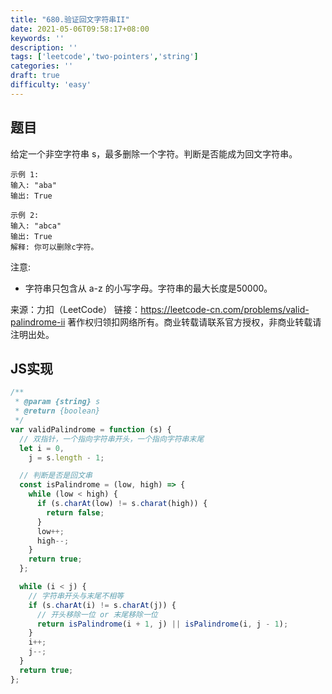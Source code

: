 ```yaml
---
title: "680.验证回文字符串II"
date: 2021-05-06T09:58:17+08:00
keywords: ''
description: ''
tags: ['leetcode','two-pointers','string']
categories: ''
draft: true
difficulty: 'easy'
---
```


## 题目

给定一个非空字符串 s，最多删除一个字符。判断是否能成为回文字符串。

```
示例 1:
输入: "aba"
输出: True

示例 2:
输入: "abca"
输出: True
解释: 你可以删除c字符。
```

注意:

- 字符串只包含从 a-z 的小写字母。字符串的最大长度是50000。

来源：力扣（LeetCode）
链接：https://leetcode-cn.com/problems/valid-palindrome-ii
著作权归领扣网络所有。商业转载请联系官方授权，非商业转载请注明出处。


## JS实现

```javascript
/**
 * @param {string} s
 * @return {boolean}
 */
var validPalindrome = function (s) {
  // 双指针，一个指向字符串开头，一个指向字符串末尾
  let i = 0,
    j = s.length - 1;

  // 判断是否是回文串
  const isPalindrome = (low, high) => {
    while (low < high) {
      if (s.charAt(low) != s.charat(high)) {
        return false;
      }
      low++;
      high--;
    }
    return true;
  };

  while (i < j) {
    // 字符串开头与末尾不相等
    if (s.charAt(i) != s.charAt(j)) {
      // 开头移除一位 or 末尾移除一位
      return isPalindrome(i + 1, j) || isPalindrome(i, j - 1);
    }
    i++;
    j--;
  }
  return true;
};
```
